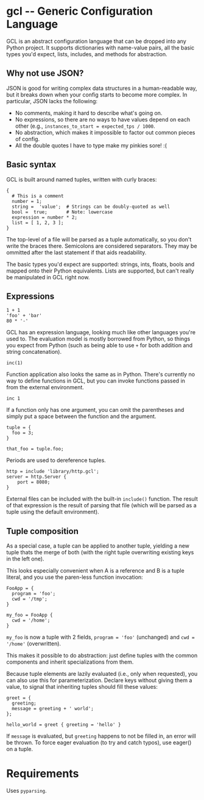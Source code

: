 gcl -- Generic Configuration Language
=====================================

GCL is an abstract configuration language that can be dropped into any Python
project. It supports dictionaries with name-value pairs, all the basic types
you'd expect, lists, includes, and methods for abstraction.

Why not use JSON?
-----------------

JSON is good for writing complex data structures in a human-readable way, but
it breaks down when your config starts to become more complex. In particular,
JSON lacks the following:

* No comments, making it hard to describe what's going on.
* No expressions, so there are no ways to have values depend on each other
  (e.g., `instances_to_start = expected_tps / 1000`.
* No abstraction, which makes it impossible to factor out common pieces of
  config.
* All the double quotes I have to type make my pinkies sore! :(

Basic syntax
------------

GCL is built around named tuples, written with curly braces:

    {
      # This is a comment
      number = 1;
      string =  'value';  # Strings can be doubly-quoted as well
      bool =  true;       # Note: lowercase
      expression = number * 2; 
      list = [ 1, 2, 3 ];
    }

The top-level of a file will be parsed as a tuple automatically, so you don't
write the braces there. Semicolons are considered separators. They may be
ommitted after the last statement if that aids readability.

The basic types you'd expect are supported: strings, ints, floats, bools and
mapped onto their Python equivalents. Lists are supported, but can't really be
manipulated in GCL right now.

Expressions
-----------

    1 + 1
    'foo' + 'bar'
    80 * '-'

GCL has an expression language, looking much like other languages you're used
to. The evaluation model is mostly borrowed from Python, so things you expect
from Python (such as being able to use `+` for both addition and string
concatenation).

    inc(1)

Function application also looks the same as in Python. There's currently no way
to define functions in GCL, but you can invoke functions passed in from the
external environment.

    inc 1

If a function only has one argument, you can omit the parentheses and simply
put a space between the function and the argument.

    tuple = {
      foo = 3;
    }

    that_foo = tuple.foo;

Periods are used to dereference tuples.

    http = include 'library/http.gcl';
    server = http.Server {
        port = 8080;
    }

External files can be included with the built-in `include()` function. The
result of that expression is the result of parsing that file (which will be
parsed as a tuple using the default environment).


Tuple composition
-----------------

As a special case, a tuple can be applied to another tuple, yielding a new
tuple thats the merge of both (with the right tuple overwriting existing keys
in the left one).

This looks especially convenient when A is a reference and B is a tuple
literal, and you use the paren-less function invocation:

    FooApp = {
      program = 'foo';
      cwd = '/tmp';
    }

    my_foo = FooApp {
      cwd = '/home';
    }

`my_foo` is now a tuple with 2 fields, `program = 'foo'` (unchanged) and `cwd =
'/home'` (overwritten).

This makes it possible to do abstraction: just define tuples with the common
components and inherit specializations from them.

Because tuple elements are lazily evaluated (i.e., only when requested), you
can also use this for parameterization. Declare keys without giving them a
value, to signal that inheriting tuples should fill these values:

    greet = {
      greeting;
      message = greeting + ' world';
    };

    hello_world = greet { greeting = 'hello' }

If `message` is evaluated, but `greeting` happens to not be filled in, an error
will be thrown. To force eager evaluation (to try and catch typos), use eager()
on a tuple.


# Requirements

Uses `pyparsing`.

